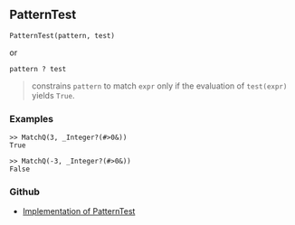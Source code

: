 ## PatternTest

```
PatternTest(pattern, test)
```

or

```
pattern ? test
```

> constrains `pattern` to match `expr` only if the evaluation of `test(expr)` yields `True`.
 
### Examples

```
>> MatchQ(3, _Integer?(#>0&))
True
	 
>> MatchQ(-3, _Integer?(#>0&))
False
```

### Github

* [Implementation of PatternTest](https://github.com/axkr/symja_android_library/blob/master/symja_android_library/matheclipse-core/src/main/java/org/matheclipse/core/builtin/PatternMatching.java#L1393) 
